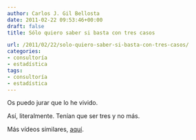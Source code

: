```yaml
---
author: Carlos J. Gil Bellosta
date: 2011-02-22 09:53:46+00:00
draft: false
title: Sólo quiero saber si basta con tres casos

url: /2011/02/22/solo-quiero-saber-si-basta-con-tres-casos/
categories:
- consultoría
- estadística
tags:
- consultoría
- estadística
---
```


Os puedo jurar que lo he vivido.



Así, literalmente. Tenían que ser tres y no más.

Más vídeos similares, [aquí](http://www.xtranormal.com/watch/6878253/).
